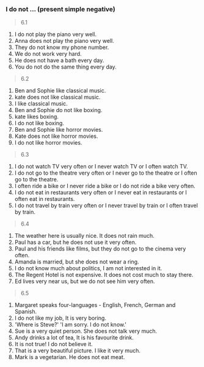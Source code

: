 ### I do not ... (present simple negative)

> 6.1

1. I do not play the piano very well.
2. Anna does not play the piano very well.
3. They do not know my phone number.
4. We do not work very hard.
5. He does not have a bath every day.
6. You do not do the same thing every day.

> 6.2 

1. Ben and Sophie like classical music.
2. kate does not like classical music.
3. I like classical music.
4. Ben and Sophie do not like boxing.
5. kate likes boxing.
6. I do not like boxing.
7. Ben and Sophie like horror movies.
8. Kate does not like horror movies.
9. I do not like horror movies.

> 6.3

1. I do not watch TV very often or I never watch TV or I often watch TV.
2. I do not go to the theatre very often or I never go to the theatre or I often go to the theatre.
3. I often ride a bike or I never ride a bike or I do not ride a bike very often.
4. I do not eat in restaurants very often or I never eat in restaurants or I often eat in restaurants.
5. I do not travel by train very often or I never travel by train or I often travel by train.

> 6.4

1. The weather here is usually nice. It does not rain much.
2. Paul has a car, but he does not use it very often.
3. Paul and his friends like films, but they do not go to the cinema very often.
4. Amanda is married, but she does not wear a ring.
5. I do not know much about politics, I am not interested in it.
6. The Regent Hotel is not expensive. It does not cost much to stay there.
7. Ed lives very near us, but we do not see him very often.

> 6.5

1. Margaret speaks four-languages - English, French, German and Spanish.
2. I do not like my job, It is very boring.
3. 'Where is Steve?' 'I am sorry. I do not know.'
4. Sue is a very quiet person. She does not talk very much.
5. Andy drinks a lot of tea, It is his favourite drink.
6. It is not true! I do not believe it.
7. That is a very beautiful picture. I like it very much.
8. Mark is a vegetarian. He does not eat meat.